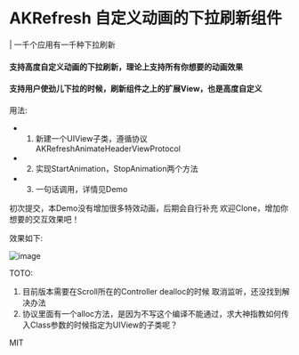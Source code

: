 # AKRefresh 自定义动画的下拉刷新组件

| 一千个应用有一千种下拉刷新


#### 支持高度自定义动画的下拉刷新，理论上支持所有你想要的动画效果
#### 支持用户使劲儿下拉的时候，刷新组件之上的扩展View，也是高度自定义

用法:
- 1. 新建一个UIView子类，遵循协议AKRefreshAnimateHeaderViewProtocol
- 2. 实现StartAnimation，StopAnimation两个方法
- 3. 一句话调用，详情见Demo


初次提交，本Demo没有增加很多特效动画，后期会自行补充
欢迎Clone，增加你想要的交互效果吧！



 效果如下: 
 
  ![image](https://github.com/AstonZ/AKRefresh/blob/master/Resources/AKRefreshDemo.gif)
  
  
  TOTO: 
  1. 目前版本需要在Scroll所在的Controller dealloc的时候 取消监听，还没找到解决办法
  2. 协议里面有一个alloc方法，是因为不写这个编译不能通过，求大神指教如何传入Class参数的时候指定为UIView的子类呢？
  
  MIT
